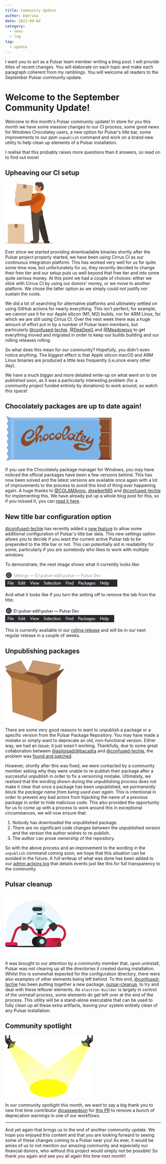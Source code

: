 ```yaml
---
title: Community Update
author: Daeraxa
date: 2023-09-04
category:
  - news
  - log
tag:
  - update
---
```


I want you to act as a Pulsar team member writing a blog post. I will provide titles of recent changes. You will elaborate on each topic and make each paragraph coherent from my ramblings. You will welcome all readers to the September Pulsar community update.

<!-- more -->

# Welcome to the September Community Update!

Welcome to this month's Pulsar community update! In store for you this month we have some massive changes to our CI process, some good news for Windows Chocolatey users, a new option for Pulsar's title bar, some improvements to our ppm `unpublish` command and work on a brand new utility to help clean up elements of a Pulsar installation.

I realise that this probably raises more questions than it answers, so read on to find out more!

## Upheaving our CI setup

<img src="./assets/moving.png" height="200" />

Ever since we started providing downloadable binaries shortly after the Pulsar project properly started, we have been using Cirrus CI as our continuous integration platform. This has worked very well for us for quite some time now, but unfortunately for us, they recently decided to change their free tier and our setup puts us well beyond that free tier and into some quite serious money. At this point we had a couple of choices: either we stick with Cirrus CI by using our donors' money, or we move to another platform. We chose the latter option as we simply could not justify nor sustain the costs.

We did a lot of searching for alternative platforms and ultimately settled on using GitHub actions for nearly everything. This isn't perfect; for example, we cannot use it for our Apple silicon (M1, M2) builds, nor for ARM Linux, for which we are still using Cirrus CI. Over the next week there was a huge amount of effort put in by a number of Pulsar team members, but particularly [@confused-techie], [@DeeDeeG] and [@Meadowsys] to get everything moved and migrated in order to keep our builds building and our rolling releases rolling.

So what does this mean for our community? Hopefully, you didn't even notice anything. The biggest effect is that Apple silicon macOS and ARM Linux binaries are produced a little less frequently (i.e.once every other day).

We have a much bigger and more detailed write-up on what went on to be published soon, as it was a particularly interesting problem (for a community project funded entirely by donations) to work around, so watch this space!

## Chocolately packages are up to date again!

<img src="./assets/chocolatey.png" height="150" />

If you use the Chocolately package manager for Windows, you may have noticed the official packages have been a few versions behind. This has now been solved and the latest versions are available once again with a lot of improvements to the process to avoid this kind of thing ever happening again. A huge thanks to [@COLAMAroro], [@spiker985] and [@confused-techie] for implementing this. We have already put up a whole blog post for this, so if you missed it, you can [read it here](https://pulsar-edit.dev/blog/20230825-Daeraxa-ChocolateyUpdate.html).

## New title bar configuration option

[@confused-techie] has recently added a [new feature](https://github.com/pulsar-edit/pulsar/pull/671) to allow some additional configuration of Pulsar's title bar data. This new settings option allows you to decide if you want the current active Pulsar tab to be prepended to the title bar or not. This can potentially aid in readability for some, particularly if you are somebody who likes to work with multiple windows.

To demonstrate, the next image shows what it currently looks like:

<img src="./assets/title-bar-tab.png" height="50" />

And what it looks like if you turn the setting off to remove the tab from the title:

<img src="./assets/title-bar-no-tab.png" height="50" />

This is currently available in our [rolling release](https://pulsar-edit.dev/download.html#rolling-release) and will be in our next regular release in a couple of weeks.

## Unpublishing packages

<img src="./assets/package.png" height=200>

There are some very good reasons to want to unpublish a package or a specific version from the Pulsar Package Repository. You may have made a mistake or simply want to deprecate an old, non-functional version. Either way, we had an issue; it just wasn't working. Thankfully, due to some great collaboration between [@asiloisad/@bacadra] and [@confused-techie], the problem was [found and patched](https://github.com/pulsar-edit/package-backend/pull/195).

However, shortly after this was fixed, we were contacted by a community member asking why they were unable to re-publish their package after a successful unpublish in order to fix a versioning mistake. Ultimately, we realised that the wording shown during the unpublishing process does not make it clear that once a package has been unpublished, we *permanently block the package name from being used ever again*. This is intentional in order to prevent any bad actors from hijacking the name of a previous package in order to hide malicious code. This also provided the opportunity for us to come up with a process to work around this in exceptional circumstances, we will now ensure that:

1. Nobody has downloaded the unpublished package.
2. There are no significant code changes between the unpublished version and the version the author wishes to re-publish.
3. The author can prove ownership of the repository.

So with the above process and an improvement to the wording in the `unpublish` command coming soon, we hope that this situation can be avoided in the future. A full writeup of what was done has been added to our [admin actions log](https://github.com/pulsar-edit/package-backend/pull/198) that details events just like this for full transparency to the community.

## Pulsar cleanup

<img src="./assets/cleaning.png" height=200>

It was brought to our attention by a community member that, upon uninstall, Pulsar was not clearing up all the directories it created during installation. Whilst this is somewhat expected for the configuration directory, there were also examples of other elements being left behind. To this end, [@confused-techie] has been putting together a new package, [pulsar-cleanup](https://github.com/pulsar-edit/pulsar-cleanup), to try and deal with these leftover elements. As `electron-builder` is largely in control of the uninstall process, some elements do get left over at the end of the process. This utility will be a stand-alone executable that can be used to fully clean up all these extra artifacts, leaving your system entirely clean of any Pulsar installation.

## Community spotlight

<img src="./assets/spotlight.png" height=200>

In our community spotlight this month, we want to say a big thank you to new first time contributor [@casswedson] for [this PR](https://github.com/pulsar-edit/pulsar/pull/678) to remove a bunch of deprecation warnings in one of our workflows.

***

And yet again that brings us to the end of another community update. We hope you enjoyed this content and that you are looking forward to seeing some of these changes coming to a Pulsar near you! As ever, it would be amiss of us to not mention our amazing community and especially our financial donors, who without this project would simply not be possible! So thank you again and see you all again this time next month!

[@maurício szabo]: https://github.com/mauricioszabo
[@confused-techie]: https://github.com/confused-Techie
[@spiker985]: https://github.com/spiker985
[@meadowsys]: https://github.com/Meadowsys
[@kaosine]: https://github.com/kaosine
[@savetheclocktower]: https://github.com/savetheclocktower
[@deedeeg]: https://github.com/DeeDeeG

[@colamaroro]: https://github.com/COLAMAroro
[@asiloisad/@bacadra]: https://github.com/bacadra/
[@casswedson]: https://github.com/casswedson
